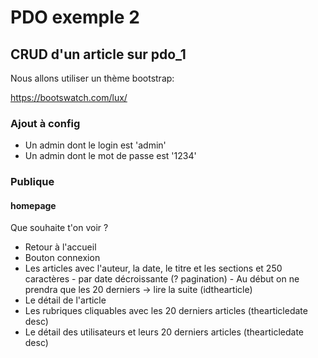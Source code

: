 # PDO exemple 2

## CRUD d'un article sur pdo_1

Nous allons utiliser un thème bootstrap:

https://bootswatch.com/lux/

### Ajout à config
- Un admin dont le login est 'admin'
- Un admin dont le mot de passe est '1234' 

### Publique

#### homepage
Que souhaite t'on voir ?
- Retour à l'accueil
- Bouton connexion
- Les articles avec l'auteur, la date, le titre et les sections et 250 caractères - par date décroissante (? pagination) - Au début on ne prendra que les 20 derniers -> lire la suite (idthearticle)
- Le détail de l'article
- Les rubriques cliquables avec les 20 derniers articles (thearticledate desc)
- Le détail des utilisateurs et leurs 20 derniers articles (thearticledate desc)